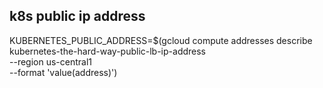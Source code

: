 
## k8s public ip address
KUBERNETES_PUBLIC_ADDRESS=$(gcloud compute addresses describe kubernetes-the-hard-way-public-lb-ip-address \
  --region us-central1 \
  --format 'value(address)')

